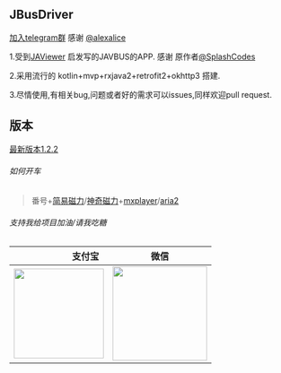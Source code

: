 JBusDriver
---

[加入telegram群](https://t.me/joinchat/HBJbEA-ka9TcWzaxjmD4hw) 感谢 [@alexalice](https://github.com/alexalice)

1.受到[JAViewer](https://github.com/SplashCodes/JAViewer) 启发写的JAVBUS的APP. 感谢 原作者[@SplashCodes](https://github.com/SplashCodes)

2.采用流行的 kotlin+mvp+rxjava2+retrofit2+okhttp3 搭建.

3.尽情使用,有相关bug,问题或者好的需求可以issues,同样欢迎pull request.

版本
---
[最新版本1.2.2](https://github.com/Ccixyj/JBusDriver/releases)

###### 如何开车

 > 番号+[简易磁力](https://play.google.com/store/apps/details?id=com.magnets.toolbox)/[神奇磁力](https://www.coolapk.com/apk/com.magicmagnet)+[mxplayer](https://play.google.com/store/apps/details?id=com.mxtech.videoplayer.ad)/[aria2](https://github.com/aria2/aria2) 

###### 支持我给项目加油/请我吃糖

| 支付宝   |微信  |
| -----:  | :----:  |
|<img src="http://qclxyj.com/assets/pay/alipay.png" width = "160px" />|<img src="http://qclxyj.com/assets/pay/wechatpay.png" width = "168px" />|

